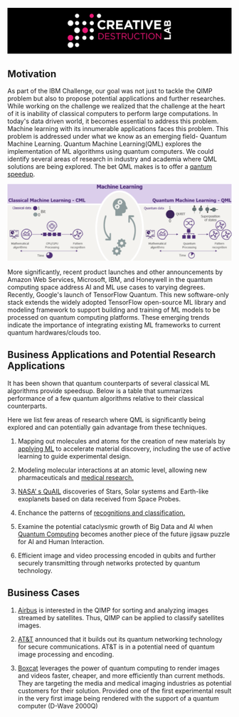 ![CDL Hackaton](img/CDL_logo.png)

## Motivation

As part of the IBM Challenge, our goal was not just to tackle the QIMP problem but also to propose potential applications and further researches. While working on the challenge we realized that the challenge at the heart of it is inability of classical computers to perform large computations. In today's data driven world, it becomes essential to address this problem. Machine learning with its innumerable applications faces this problem. This problem is addressed under what we know as an emerging field- Quantum Machine Learning. Quantum Machine Learning(QML) explores the implementation of ML algorithms using quantum computers. We could identify several areas of research in industry and academia where QML solutions are being explored. The bet QML makes is to offer a [qantum speedup](https://arxiv.org/pdf/1611.09347.pdf).


![CDL Hackaton](img/cml_qml.PNG)


More significantly, recent product launches and other announcements by Amazon Web Services, Microsoft, IBM, and Honeywell in the quantum computing space address AI and ML use cases to varying degrees. Recently, Google's launch of TensorFlow Quantum. This new software-only stack extends the widely adopted TensorFlow open-source ML library and modeling framework to support building and training of ML models to be processed on quantum computing platforms. These emerging trends indicate the importance of integrating existing ML frameworks to current quantum hardwares/clouds too.



## Business Applications and Potential Research Applications

It has been shown that quantum counterparts of several classical ML algorithms provide speedsup. Below is a table that summarizes performance of a few quantum algorithms relative to their classical counterparts.

Here we list few areas of research where QML is significantly being explored and can potentially gain advantage from these techniques.

1. Mapping out molecules and atoms for the creation of new materials by [applying ML](https://pubs.acs.org/doi/10.1021/acs.nanolett.9b04090) to accelerate material discovery, including the use of active learning to guide experimental design.

2. Modeling molecular interactions at an atomic level, allowing new pharmaceuticals and [medical research.](https://doi.org/10.1038/s41570-020-0189-9)
 
3. [NASA’ s QuAIL](https://ntrs.nasa.gov/search.jsp?R=20180001867) discoveries of Stars, Solar systems and Earth-like exoplanets based on data received from Space Probes.  

4. Enchance the patterns of [recognitions and classification.](https://arxiv.org/abs/1804.11326)

5. Examine the potential cataclysmic growth of Big Data and AI when [Quantum Computing](https://link.springer.com/article/10.1186/s40537-019-0202-7) becomes another piece of the future jigsaw puzzle for AI and Human Interaction. 

5. Efficient image and video processing encoded in qubits and further securely transmitting through networks protected by quantum technology.

## Business Cases

1. [Airbus](https://www.airbus.com/innovation/industry-4-0/quantum-technologies.html) is interested in the QIMP for sorting and analyzing images 
streamed by satellites. Thus, QIMP can be applied to classify satellites images.

2. [AT&T](https://about.att.com/innovationblog/2018/12/building_a_quantum_network.html) announced that it  builds out its quantum networking technology
for secure communications. AT&T is in a potential need of quantum image processing and encoding.

3. [Boxcat](http://boxc.at/) leverages the power of quantum computing to render images and videos faster, cheaper, and more efficiently than current methods. 
They are targeting the media and medical imaging industries as potential customers for their solution. Provided one of the first 
experimental result in the very first image being rendered with the support of a quantum computer (D-Wave 2000Q)
